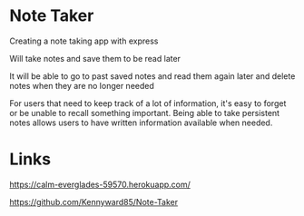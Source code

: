 # Note Taker
Creating a note taking app with express 

Will take notes and save them to be read later

It will be able to go to past saved notes and read them again later and
delete notes when they are no longer needed 


For users that need to keep track of a lot of information, it's easy to forget or be unable to recall something important. Being able to take persistent notes allows users to have written information available when needed.

# Links

https://calm-everglades-59570.herokuapp.com/

https://github.com/Kennyward85/Note-Taker